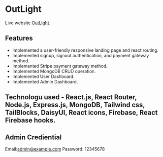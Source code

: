 # OutLight

Live website [OutLight](https://outlight-7c319.web.app/).

## Features

* Implemented a user-friendly responsive landing page and react routing.
* Implemented signup, signout authentication, and payment gateway method.
* Implemented Stripe payment gateway method.
* Implemented MongoDB CRUD operation.
* Implemented User Dashboard.
* Implemented Admin Dashboard.

## Technologu used - React.js, React Router, Node.js, Express.js, MongoDB, Tailwind css, TailBlocks, DaisyUI, React icons, Firebase, React Firebase hooks.

## Admin Crediential
Email:admin@example.com
Password: 12345678
